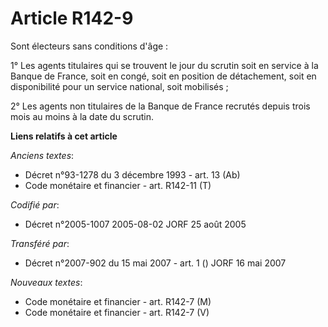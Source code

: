 # Article R142-9

Sont électeurs sans conditions d'âge :

1° Les agents titulaires qui se trouvent le jour du scrutin soit en service à la Banque de France, soit en congé, soit en
position de détachement, soit en disponibilité pour un service national, soit mobilisés ;

2° Les agents non titulaires de la Banque de France recrutés depuis trois mois au moins à la date du scrutin.

**Liens relatifs à cet article**

_Anciens textes_:

  - Décret n°93-1278 du 3 décembre 1993 - art. 13 (Ab)
  - Code monétaire et financier - art. R142-11 (T)

_Codifié par_:

  - Décret n°2005-1007 2005-08-02 JORF 25 août 2005

_Transféré par_:

  - Décret n°2007-902 du 15 mai 2007 - art. 1 () JORF 16 mai 2007

_Nouveaux textes_:

  - Code monétaire et financier - art. R142-7 (M)
  - Code monétaire et financier - art. R142-7 (V)
